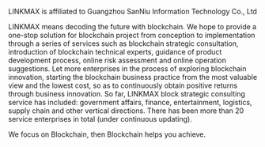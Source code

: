 LINKMAX is affiliated to Guangzhou SanNiu Information Technology Co., Ltd

LINKMAX means decoding the future with blockchain. We hope to provide a one-stop solution for blockchain project from conception to implementation through a series of services such as blockchain strategic consultation, introduction of blockchain technical experts, guidance of product development process, online risk assessment and online operation suggestions. Let more enterprises in the process of exploring blockchain innovation, starting the blockchain business practice from the most valuable view and the lowest cost, so as to continuously obtain positive returns through business innovation. So far, LINKMAX block strategic consulting service has included: government affairs, finance, entertainment, logistics, supply chain and other vertical directions. There has been more than 20 service enterprises in total (under continuous updating).

We focus on Blockchain, then Blockchain helps you achieve.

